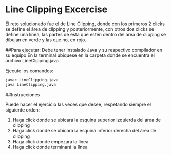 # Line Clipping Excercise

El reto solucionado fue el de Line Clipping, donde con los primeros 2 clicks se define el área de clipping y posteriormente, con otros dos clicks se define una línea, las partes de esta que estén dentro del área de clipping se dibujan en verde y las que no, en rojo.

##Para ejecutar:
Debe tener instalado Java y su respectivo compilador en su equipo 
En la terminal ubíquese en la carpeta donde se encuentra el archivo LineClipping.java

Ejecute los comandos:
```bash
javac LineClipping.java
java LineClipping.java
```
   
##Instrucciones

Puede hacer el ejercicio las veces que desee, respetando siempre el siguiente orden:
1. Haga click donde se ubicará la esquina superior izquierda del área de clipping
2. Haga click donde se ubicará la esquina inferior derecha del área de clipping
3. Haga click donde empezará la línea
4. Haga click donde terminará la línea
